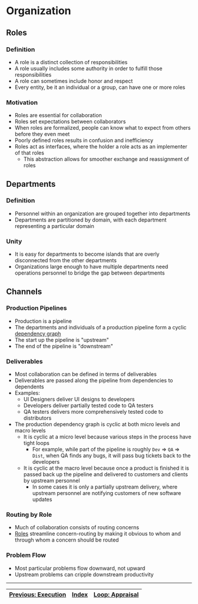 # Organization

## Roles

### Definition

* A role is a distinct collection of responsibilities
* A role usually includes some authority in order to fulfill those responsibilities
* A role can sometimes include honor and respect
* Every entity, be it an individual or a group, can have one or more roles

### Motivation

* Roles are essential for collaboration
* Roles set expectations between collaborators
* When roles are formalized, people can know what to expect from others before they even meet
* Poorly defined roles results in confusion and inefficiency
* Roles act as interfaces, where the holder a role acts as an implementer of that roles
  * This abstraction allows for smoother exchange and reassignment of roles

## Departments

### Definition

* Personnel within an organization are grouped together into departments
* Departments are partitioned by domain, with each department representing a particular domain

### Unity

* It is easy for departments to become islands that are overly disconnected from the other departments
* Organizations large enough to have multiple departments need operations personnel to bridge the gap between departments

## Channels

### Production Pipelines

* Production is a pipeline
* The departments and individuals of a production pipeline form a cyclic [dependency graph](https://en.wikipedia.org/wiki/Dependency_graph)
* The start up the pipeline is "upstream"
* The end of the pipeline is "downstream"

### Deliverables

* Most collaboration can be defined in terms of deliverables
* Deliverables are passed along the pipeline from dependencies to dependents
* Examples:
  * UI Designers deliver UI designs to developers
  * Developers deliver partially tested code to QA testers
  * QA testers delivers more comprehensively tested code to distributors
* The production dependency graph is cyclic at both micro levels and macro levels
  * It is cyclic at a micro level because various steps in the process have tight loops
    * For example, while part of the pipeline is roughly `Dev` => `QA` => `Dist`, when QA finds any bugs, it will pass bug tickets back to the developers
  * It is cyclic at the macro level because once a product is finished it is passed back up the pipeline and delivered to customers and clients by upstream personnel
    * In some cases it is only a partially upstream delivery, where upstream personnel are notifying customers of new software updates

### Routing by Role

* Much of collaboration consists of routing concerns
* [Roles](#roles) streamline concern-routing by making it obvious to whom and through whom a concern should be routed

### Problem Flow

* Most particular problems flow downward, not upward
* Upstream problems can cripple downstream productivity

---

| [Previous: Execution](./execution.md) | [Index](./tech-company-business-strategy.md) | [Loop: Appraisal](./appraisal.md) |
| :-----------------------------------: | :------------------------------------------: | :-------------------------------: |
